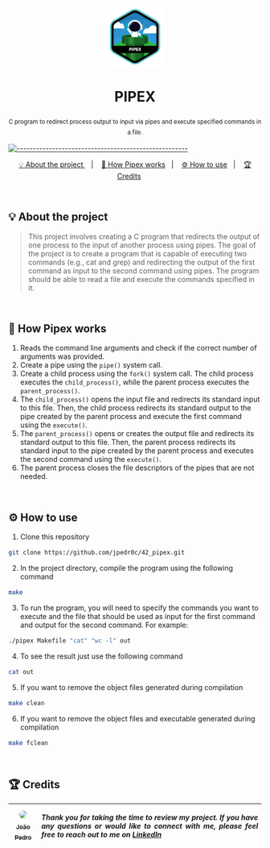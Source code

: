 <p align="center">
<a href="https://github.com/jpedr0c/42_pipex">
<img src="./pipex.png" height="120" width="120">
</a>
</p>
<h1 align=center>
  <strong> PIPEX </strong>
</h1>

<p align="center">
  <sub> C program to redirect process output to input via pipes and execute specified commands in a file.
  <sub>
</p>


[![-----------------------------------------------------](https://raw.githubusercontent.com/andreasbm/readme/master/assets/lines/rainbow.png)](#table-of-contents)

<p align="center">
  <a href="#About"> 💡 About the project </a>&nbsp;&nbsp;&nbsp;|&nbsp;&nbsp;&nbsp;
  <a href="#HowWork"> 📝 How Pipex works</a>&nbsp;&nbsp;&nbsp;|&nbsp;&nbsp;&nbsp;
  <a href="#HowUse"> ⚙️ How to use</a>&nbsp;&nbsp;&nbsp;|&nbsp;&nbsp;&nbsp;
  <a href="#Credits"> 🏆 Credits</a>&nbsp;&nbsp;&nbsp;&nbsp;&nbsp;&nbsp;
</p>

<br/>

<a id="About"></a>
## 💡 About the project
> This project involves creating a C program that redirects the output of one process to the input of another process using pipes. The goal of the project is to create a program that is capable of executing two commands (e.g., cat and grep) and redirecting the output of the first command as input to the second command using pipes. The program should be able to read a file and execute the commands specified in it.

<br/>

<a id="HowWork"></a>
## 📝 How Pipex works

1. Reads the command line arguments and check if the correct number of arguments was provided.
2. Create a pipe using the `pipe()` system call.
3. Create a child process using the `fork()` system call. The child process executes the `child_process()`, while the parent process executes the `parent_process()`.
4. The `child_process()` opens the input file and redirects its standard input to this file. Then, the child process redirects its standard output to the pipe created by the parent process and execute the first command using the `execute()`.
5. The `parent_process()` opens or creates the output file and redirects its standard output to this file. Then, the parent process redirects its standard input to the pipe created by the parent process and executes the second command using the `execute()`.
6. The parent process closes the file descriptors of the pipes that are not needed.

<br/>

<a id="HowUse"></a>
## ⚙️ How to use

1. Clone this repository
```sh
git clone https://github.com/jpedr0c/42_pipex.git
```
2. In the project directory, compile the program using the following command
```sh
make
```
3. To run the program, you will need to specify the commands you want to execute and the file that should be used as input for the first command and output for the second command. For example:
```sh
./pipex Makefile "cat" "wc -l" out
```
4. To see the result just use the following command
```sh
cat out
```
5. If you want to remove the object files generated during compilation
```sh
make clean
```
6. If you want to remove the object files and executable generated during compilation
```sh
make fclean
```

<br/>

<a id="Credits"></a>
## 🏆 Credits
| [<img src="https://avatars.githubusercontent.com/u/78514252?v=4" width="300" style="border-radius:50%"><br><sub> João Pedro </sub>](https://www.linkedin.com/in/jpedroc) | <p align="justify">***Thank you for taking the time to review my project. If you have any questions or would like to connect with me, please feel free to reach out to me on [LinkedIn](https://www.linkedin.com/in/jpedroc)***</p> | 
|---|---|
